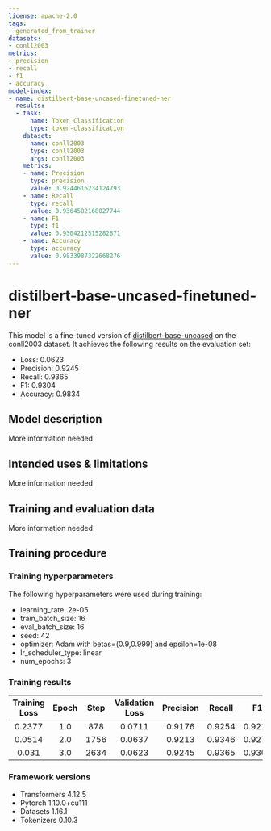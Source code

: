 ```yaml
---
license: apache-2.0
tags:
- generated_from_trainer
datasets:
- conll2003
metrics:
- precision
- recall
- f1
- accuracy
model-index:
- name: distilbert-base-uncased-finetuned-ner
  results:
  - task:
      name: Token Classification
      type: token-classification
    dataset:
      name: conll2003
      type: conll2003
      args: conll2003
    metrics:
    - name: Precision
      type: precision
      value: 0.9244616234124793
    - name: Recall
      type: recall
      value: 0.9364582168027744
    - name: F1
      type: f1
      value: 0.9304212515282871
    - name: Accuracy
      type: accuracy
      value: 0.9833987322668276
---
```


<!-- This model card has been generated automatically according to the information the Trainer had access to. You
should probably proofread and complete it, then remove this comment. -->

# distilbert-base-uncased-finetuned-ner

This model is a fine-tuned version of [distilbert-base-uncased](https://huggingface.co/distilbert-base-uncased) on the conll2003 dataset.
It achieves the following results on the evaluation set:
- Loss: 0.0623
- Precision: 0.9245
- Recall: 0.9365
- F1: 0.9304
- Accuracy: 0.9834

## Model description

More information needed

## Intended uses & limitations

More information needed

## Training and evaluation data

More information needed

## Training procedure

### Training hyperparameters

The following hyperparameters were used during training:
- learning_rate: 2e-05
- train_batch_size: 16
- eval_batch_size: 16
- seed: 42
- optimizer: Adam with betas=(0.9,0.999) and epsilon=1e-08
- lr_scheduler_type: linear
- num_epochs: 3

### Training results

| Training Loss | Epoch | Step | Validation Loss | Precision | Recall | F1     | Accuracy |
|:-------------:|:-----:|:----:|:---------------:|:---------:|:------:|:------:|:--------:|
| 0.2377        | 1.0   | 878  | 0.0711          | 0.9176    | 0.9254 | 0.9215 | 0.9813   |
| 0.0514        | 2.0   | 1756 | 0.0637          | 0.9213    | 0.9346 | 0.9279 | 0.9831   |
| 0.031         | 3.0   | 2634 | 0.0623          | 0.9245    | 0.9365 | 0.9304 | 0.9834   |


### Framework versions

- Transformers 4.12.5
- Pytorch 1.10.0+cu111
- Datasets 1.16.1
- Tokenizers 0.10.3
